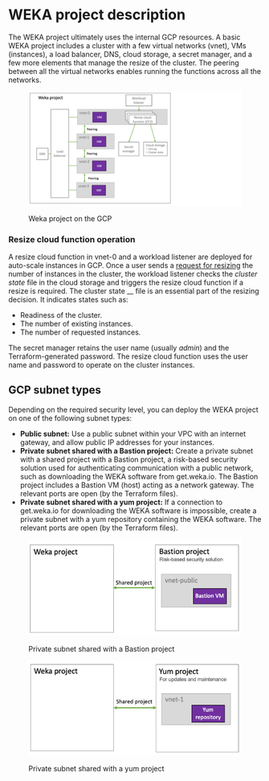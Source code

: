 # WEKA project description

The WEKA project ultimately uses the internal GCP resources. A basic WEKA project includes a cluster with a few virtual networks (vnet), VMs (instances), a load balancer, DNS, cloud storage, a secret manager, and a few more elements that manage the resize of the cluster. The peering between all the virtual networks enables running the functions across all the networks.

<figure><img src="../../.gitbook/assets/GCP_puplic_network.png" alt=""><figcaption><p>Weka project on the GCP</p></figcaption></figure>

### Resize cloud function operation

A resize cloud function in vnet-0 and a workload listener are deployed for auto-scale instances in GCP. Once a user sends a [request for resizing](auto-scale-instances-in-gcp.md) the number of instances in the cluster, the workload listener checks the _cluster state_ file in the cloud storage and triggers the resize cloud function if a resize is required. The cluster state __ file is an essential part of the resizing decision. It indicates states such as:

* Readiness of the cluster.
* The number of existing instances.
* The number of requested instances.

The secret manager retains the user name (usually _admin_) and the Terraform-generated password. The resize cloud function uses the user name and password to operate on the cluster instances.

## GCP subnet types

Depending on the required security level, you can deploy the WEKA project on one of the following subnet types:

* **Public subnet:** Use a public subnet within your VPC with an internet gateway, and allow public IP addresses for your instances.
* **Private subnet shared with a Bastion project:** Create a private subnet with a shared project with a Bastion project, a risk-based security solution used for authenticating communication with a public network, such as downloading the WEKA software from get.weka.io. The Bastion project includes a Bastion VM (host) acting as a network gateway. The relevant ports are open (by the Terraform files).&#x20;
* **Private subnet shared with a yum project:** If a connection to get.weka.io for downloading the WEKA software is impossible, create a private subnet with a yum repository containing the WEKA software. The relevant ports are open (by the Terraform files).

<figure><img src="../../.gitbook/assets/GCP_weka_with_bastion_project.png" alt=""><figcaption><p>Private subnet shared with a Bastion project </p></figcaption></figure>

<figure><img src="../../.gitbook/assets/GCP_weka_with_yum_project.png" alt=""><figcaption><p>Private subnet shared with a yum project </p></figcaption></figure>

